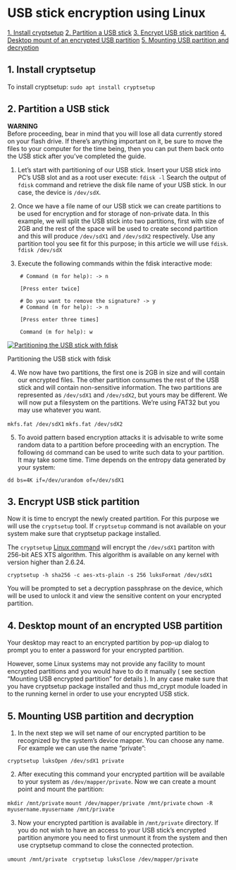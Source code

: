 # USB stick encryption using Linux

[1. Install cryptsetup](#install-cryptsetup)
[2. Partition a USB stick](#partition-a-usb-stick)
[3. Encrypt USB stick partition](#encrypt-usb-stick-partition)
[4. Desktop mount of an encrypted USB partition](#desktop-mount-of-an-encrypted-usb-partition)
[5. Mounting USB partition and decryption](#mounting-usb-partition-and-decryption)

## 1. Install cryptsetup

To install cryptsetup:
`sudo apt install cryptsetup`

## 2. Partition a USB stick

**WARNING**  
Before proceeding, bear in mind that you will lose all data currently stored on your flash drive. If there’s anything important on it, be sure to move the files to your computer for the time being, then you can put them back onto the USB stick after you’ve completed the guide.

1.  Let’s start with partitioning of our USB stick. Insert your USB stick into PC’s USB slot and as a root user execute:
    `fdisk -l`
    Search the output of  `fdisk`  command and retrieve the disk file name of your USB stick. In our case, the device is  `/dev/sdX`.

2.  Once we have a file name of our USB stick we can create partitions to be used for encryption and for storage of non-private data. In this example, we will split the USB stick into two partitions, first with size of 2GB and the rest of the space will be used to create second partition and this will produce  `/dev/sdX1`  and  `/dev/sdX2`  respectively. Use any partition tool you see fit for this purpose; in this article we will use  `fdisk`.
    `fdisk /dev/sdX`

3.  Execute the following commands within the fdisk interactive mode:
```    
    # Command (m for help): -> n
    
    [Press enter twice]
    
    # Do you want to remove the signature? -> y
    # Command (m for help): -> n
    
    [Press enter three times]
    
    Command (m for help): w
```    

[![Partitioning the USB stick with fdisk](https://linuxconfig.org/wp-content/uploads/2013/03/02-usb-stick-encryption-using-linux.png)](https://linuxconfig.org/wp-content/uploads/2013/03/02-usb-stick-encryption-using-linux.png "Partitioning the USB stick with fdisk")

Partitioning the USB stick with fdisk

4.  We now have two partitions, the first one is 2GB in size and will contain our encrypted files. The other partition consumes the rest of the USB stick and will contain non-sensitive information. The two partitions are represented as  `/dev/sdX1`  and  `/dev/sdX2`, but yours may be different. We will now put a filesystem on the partitions. We’re using FAT32 but you may use whatever you want.

`mkfs.fat /dev/sdX1`
`mkfs.fat /dev/sdX2`

5.  To avoid pattern based encryption attacks it is advisable to write some random data to a partition before proceeding with an encryption. The following  `dd`  command can be used to write such data to your partition. It may take some time. Time depends on the entropy data generated by your system:

`dd bs=4K if=/dev/urandom of=/dev/sdX1`

## 3. Encrypt USB stick partition

Now it is time to encrypt the newly created partition. For this purpose we will use the  `cryptsetup`  tool. If  `cryptsetup`  command is not available on your system make sure that cryptsetup package installed.

The `cryptsetup`  [Linux command](https://linuxconfig.org/linux-commands)  will encrypt the  `/dev/sdX1`  partiton with 256-bit AES XTS algorithm. This algorithm is available on any kernel with version higher than 2.6.24.

`cryptsetup -h sha256 -c aes-xts-plain -s 256 luksFormat /dev/sdX1`

You will be prompted to set a decryption passphrase on the device, which will be used to unlock it and view the sensitive content on your encrypted partition.

## 4. Desktop mount of an encrypted USB partition

Your desktop may react to an encrypted partition by pop-up dialog to prompt you to enter a password for your encrypted partition.

However, some Linux systems may not provide any facility to mount encrypted partitions and you would have to do it manually ( see section “Mounting USB encrypted partition” for details ). In any case make sure that you have cryptsetup package installed and thus md_crypt module loaded in to the running kernel in order to use your encrypted USB stick.

## 5. Mounting USB partition and decryption

1.  In the next step we will set name of our encrypted partition to be recognized by the system’s device mapper. You can choose any name. For example we can use the name “private”:

`cryptsetup luksOpen /dev/sdX1 private`

2.  After executing this command your encrypted partition will be available to your system as  `/dev/mapper/private`. Now we can create a mount point and mount the partition:

`mkdir /mnt/private`
`mount /dev/mapper/private /mnt/private`
`chown -R myusername.myusername /mnt/private`

3.  Now your encrypted partition is available in  `/mnt/private`  directory. If you do not wish to have an access to your USB stick’s encrypted partition anymore you need to first unmount it from the system and then use cryptsetup command to close the connected protection.

`umount /mnt/private `
`cryptsetup luksClose /dev/mapper/private`

